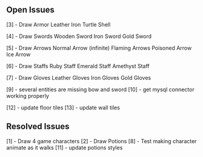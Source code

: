 ## Open Issues ##
[3] - Draw Armor
        Leather
        Iron
        Turtle Shell

[4] -  Draw Swords
        Wooden Sword
        Iron Sword
        Gold Sword

[5] - Draw Arrows
        Normal Arrow (infinite)
        Flaming Arrows
        Poisoned Arrow
        Ice Arrow

[6] - Draw Staffs
        Ruby Staff
        Emerald Staff
        Amethyst Staff

[7] - Draw Gloves
        Leather Gloves
        Iron Gloves
        Gold Gloves
        
[9] - several entities are missing bow and sword
[10] - get mysql connector working properly

[12] - update floor tiles
[13] - update wall tiles
        
## Resolved Issues ##
[1] - Draw 4 game characters
[2] - Draw Potions
[8] - Test making character animate as it walks 
[11] - update potions styles